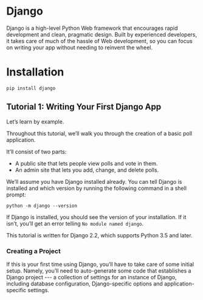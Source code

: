 # Django

Django is a high-level Python Web framework that encourages rapid development and clean, pragmatic design. Built by experienced developers, it takes care of much of the hassle of Web development, so you can focus on writing your app without needing to reinvent the wheel.

# Installation

```
pip install django
```

## Tutorial 1: Writing Your First Django App

Let’s learn by example.

Throughout this tutorial, we’ll walk you through the creation of a basic poll application.

It’ll consist of two parts:

- A public site that lets people view polls and vote in them.
- An admin site that lets you add, change, and delete polls.

We’ll assume you have Django installed already. You can tell Django is installed and which version by running the following command in a shell prompt:

```
python -m django --version
```

If Django is installed, you should see the version of your installation. If it isn’t, you’ll get an error telling `No module named django`.

This tutorial is written for Django 2.2, which supports Python 3.5 and later.

### Creating a Project

If this is your first time using Django, you’ll have to take care of some initial setup. Namely, you’ll need to auto-generate some code that establishes a Django project --- a collection of settings for an instance of Django, including database configuration, Django-specific options and application-specific settings.


